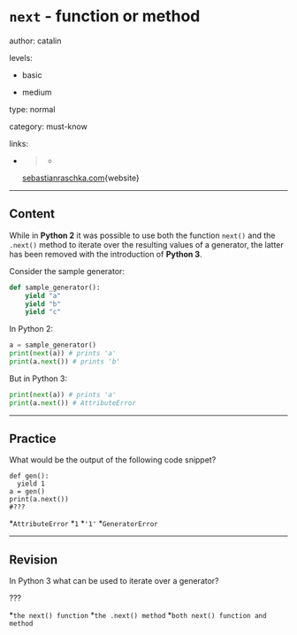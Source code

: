 # `next` - function or method
author: catalin

levels:

  - basic

  - medium

type: normal

category: must-know

links:

  - >-
    [sebastianraschka.com](http://sebastianraschka.com/Articles/2014_python_2_3_key_diff.html#The-next-function-and-next-method){website}

---
## Content

While in **Python 2** it was possible to use both the function `next()` and the `.next()` method to iterate over the resulting values of a generator, the latter has been removed with the introduction of **Python 3**.

Consider the sample generator:
```python
def sample_generator():
    yield "a"
    yield "b"
    yield "c"
```
In Python 2:
```python
a = sample_generator()
print(next(a)) # prints 'a'
print(a.next()) # prints 'b'

```

But in Python 3:
```python
print(next(a)) # prints 'a'
print(a.next()) # AttributeError
```

---
## Practice

What would be the output of the following code snippet?
```
def gen():
  yield 1
a = gen()
print(a.next())
#???
```
*`AttributeError` 
*`1` 
*`'1'` 
*`GeneratorError`

---
## Revision

In Python 3 what can be used to iterate over a generator?

???

*`the next() function` 
*`the .next() method` 
*`both next() function and method`